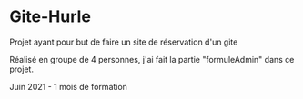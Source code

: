 # Gite-Hurle
Projet ayant pour but de faire un site de réservation d'un gite

Réalisé en groupe de 4 personnes, j'ai fait la partie "formuleAdmin" dans ce projet.

Juin 2021 - 1 mois de formation
